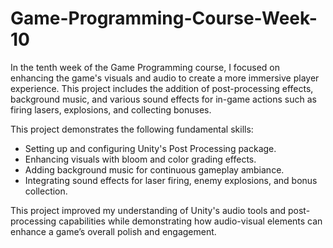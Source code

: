 # Game-Programming-Course-Week-10

In the tenth week of the Game Programming course, I focused on enhancing the game's visuals and audio to create a more immersive player experience. This project includes the addition of post-processing effects, background music, and various sound effects for in-game actions such as firing lasers, explosions, and collecting bonuses.

This project demonstrates the following fundamental skills:

- Setting up and configuring Unity's Post Processing package.
- Enhancing visuals with bloom and color grading effects.
- Adding background music for continuous gameplay ambiance.
- Integrating sound effects for laser firing, enemy explosions, and bonus collection.

This project improved my understanding of Unity's audio tools and post-processing capabilities while demonstrating how audio-visual elements can enhance a game’s overall polish and engagement.
